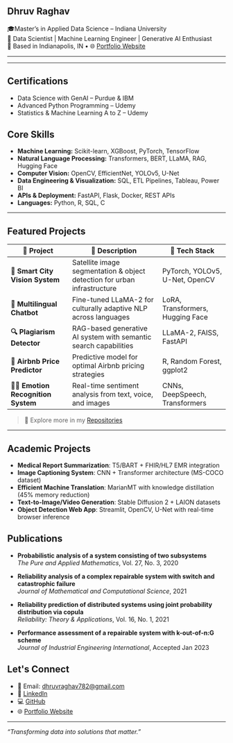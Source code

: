 ## Dhruv Raghav
🎓Master’s in Applied Data Science – Indiana University  
💼 Data Scientist | Machine Learning Engineer | Generative AI Enthusiast  
📍 Based in Indianapolis, IN • 🌐 [Portfolio Website](https://dhruvraghav287.wixsite.com/dhruvraghav)

---

---
## Certifications

- Data Science with GenAI – Purdue & IBM  
- Advanced Python Programming – Udemy  
- Statistics & Machine Learning A to Z – Udemy

## Core Skills

- **Machine Learning:** Scikit-learn, XGBoost, PyTorch, TensorFlow  
- **Natural Language Processing:** Transformers, BERT, LLaMA, RAG, Hugging Face  
- **Computer Vision:** OpenCV, EfficientNet, YOLOv5, U-Net  
- **Data Engineering & Visualization:** SQL, ETL Pipelines, Tableau, Power BI  
- **APIs & Deployment:** FastAPI, Flask, Docker, REST APIs  
- **Languages:** Python, R, SQL, C

---

## Featured Projects

| 📌 Project | 📝 Description | 🧰 Tech Stack |
|-----------|----------------|---------------|
| **📸 Smart City Vision System** | Satellite image segmentation & object detection for urban infrastructure | PyTorch, YOLOv5, U-Net, OpenCV |
| **🧠 Multilingual Chatbot** | Fine-tuned LLaMA-2 for culturally adaptive NLP across languages | LoRA, Transformers, Hugging Face |
| **🔍 Plagiarism Detector** | RAG-based generative AI system with semantic search capabilities | LLaMA-2, FAISS, FastAPI |
| **🧾 Airbnb Price Predictor** | Predictive model for optimal Airbnb pricing strategies | R, Random Forest, ggplot2 |
| **🧑‍⚕️ Emotion Recognition System** | Real-time sentiment analysis from text, voice, and images | CNNs, DeepSpeech, Transformers |

> 🔗 Explore more in my [Repositories](https://github.com/DhruvRaghav?tab=repositories)

---

## Academic Projects

- **Medical Report Summarization**: T5/BART + FHIR/HL7 EMR integration  
- **Image Captioning System**: CNN + Transformer architecture (MS-COCO dataset)  
- **Efficient Machine Translation**: MarianMT with knowledge distillation (45% memory reduction)  
- **Text-to-Image/Video Generation**: Stable Diffusion 2 + LAION datasets  
- **Object Detection Web App**: Streamlit, OpenCV, U-Net with real-time browser inference  

## Publications

- **Probabilistic analysis of a system consisting of two subsystems**  
  *The Pure and Applied Mathematics*, Vol. 27, No. 3, 2020

- **Reliability analysis of a complex repairable system with switch and catastrophic failure**  
  *Journal of Mathematical and Computational Science*, 2021

- **Reliability prediction of distributed systems using joint probability distribution via copula**  
  *Reliability: Theory & Applications*, Vol. 16, No. 1, 2021

- **Performance assessment of a repairable system with k-out-of-n:G scheme**  
  *Journal of Industrial Engineering International*, Accepted Jan 2023



## Let's Connect

- 📧 Email: [dhruvraghav782@gmail.com](mailto:dhruvraghav782@gmail.com)  
- 💼 [LinkedIn](https://www.linkedin.com/in/dhruvraghav)  
- 💻 [GitHub](https://github.com/DhruvRaghav)  
- 🌐 [Portfolio Website](https://dhruvraghav287.wixsite.com/dhruvraghav)

---

*“Transforming data into solutions that matter.”*

